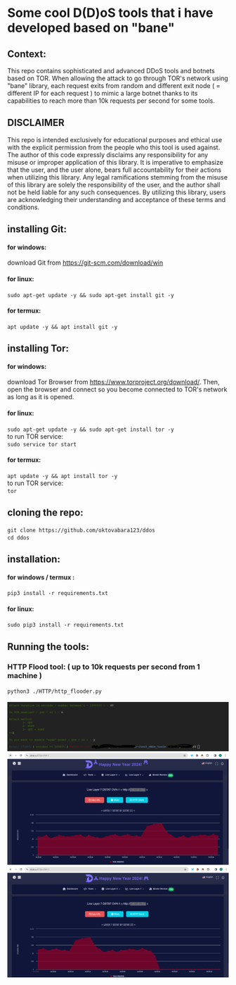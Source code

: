 # Some cool D(D)oS tools that i have developed based on "bane"

<h2>Context:</h2>
<p>This repo contains sophisticated and advanced DDoS tools and botnets based on TOR. When allowing the attack to go through TOR's network using "bane" library, each request exits from random and different exit node ( = different IP for each request ) to mimic a large botnet thanks to its capabilities to reach more than 10k requests per second for some tools.</p>
<h2>DISCLAIMER</h2>
<p>This repo is intended exclusively for educational purposes and ethical use with the explicit permission from the people who this tool is used against. The author of this code expressly disclaims any responsibility for any misuse or improper application of this library. It is imperative to emphasize that the user, and the user alone, bears full accountability for their actions when utilizing this library. Any legal ramifications stemming from the misuse of this library are solely the responsibility of the user, and the author shall not be held liable for any such consequences. By utilizing this library, users are acknowledging their understanding and acceptance of these terms and conditions.</p>
<h2>installing Git:</h2>
<h4>for windows:</h4>
 download Git from <a href="https://git-scm.com/download/win">https://git-scm.com/download/win</a>
<h4>for linux:</h4>
<code>sudo apt-get update -y && sudo apt-get install git -y
</code>
<h4>for termux:</h4>
<code>apt update -y && apt install git -y
</code>

<h2>installing Tor:</h2>
<h4>for windows:</h4>
 download Tor Browser from <a href="https://www.torproject.org/download/">https://www.torproject.org/download/</a>. Then, open the browser and connect so you become connected to TOR's network as long as it is opened.
<h4>for linux:</h4>
<code>sudo apt-get update -y && sudo apt-get install tor -y
</code>
to run TOR service:<br>
<code>sudo service tor start
</code>
<h4>for termux:</h4>
<code>apt update -y && apt install tor -y
</code>
to run TOR service:<br>
<code>tor
</code>


<h2>cloning the repo:</h2>
<code>git clone https://github.com/oktovabara123/ddos
</code>
<code>cd ddos
</code>
<h2>installation:</h2>

<h4>for windows / termux :</h4>

<code>pip3 install -r requirements.txt
</code>
<h4>for linux:</h4>

<code>sudo pip3 install -r requirements.txt
</code>
<h2>Running the tools:</h2>
<h3>HTTP Flood tool: ( up to 10k requests per second from 1 machine ) </h3>
<code>python3 ./HTTP/http_flooder.py
</code>
<br>

<img src="https://github.com/AlaBouali/cool_ddos_tools/blob/main/screenshots/HTTP/tool_screenshot.png">
<img src="https://github.com/AlaBouali/cool_ddos_tools/blob/main/screenshots/HTTP/dstat_10k_2.png">
<img src="https://github.com/AlaBouali/cool_ddos_tools/blob/main/screenshots/HTTP/dstat_10k.png">
